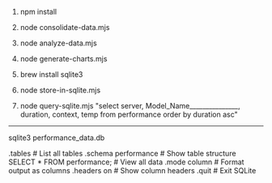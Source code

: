 1. npm install

2. node consolidate-data.mjs
3. node analyze-data.mjs
4. node generate-charts.mjs

5. brew install sqlite3

6. node store-in-sqlite.mjs

7. node query-sqlite.mjs "select server,  Model_Name_______________, duration, context, temp from performance order by duration asc"




-------------------------------
sqlite3 performance_data.db

.tables                     # List all tables
.schema performance         # Show table structure
SELECT * FROM performance;  # View all data
.mode column                # Format output as columns
.headers on                 # Show column headers
.quit                       # Exit SQLite

